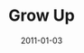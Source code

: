 ---
layout: music 
title: "Grow Up"
series: "Grow Up"
date: 2011-01-03 
description: "Brian Tome talks about what a life of growth looks like."
audio: "http://s3.amazonaws.com/crossroadsaudiomessages/growup.mp3"
audio-duration: "39:44"
src: "http://www.crossroads.net/players/media/mediumHz/GrowUp_190x110.jpg"
---